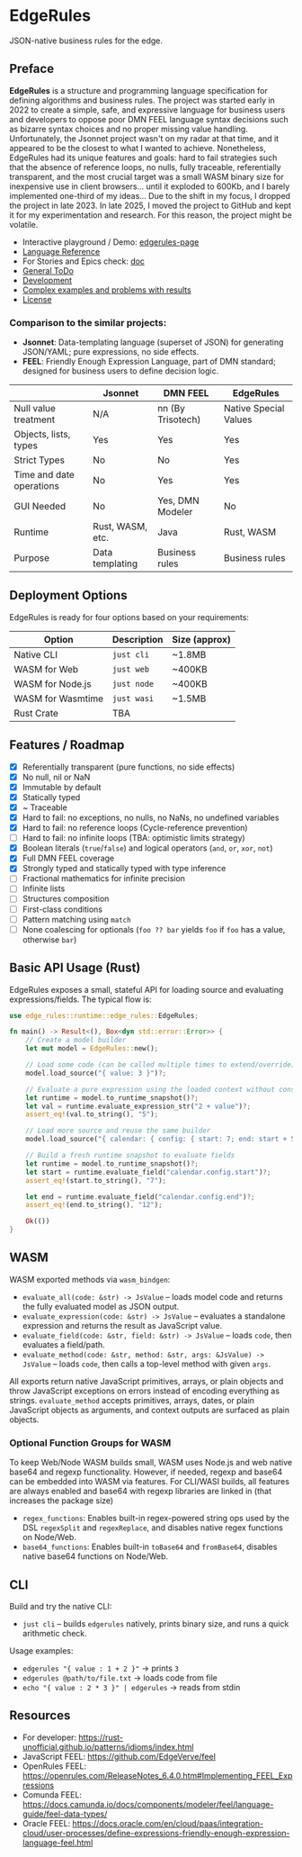 # EdgeRules

JSON-native business rules for the edge.

## Preface

**EdgeRules** is a structure and programming language specification for defining algorithms and business rules.
The project was started early in 2022 to create a simple, safe, and expressive language for business users and
developers
to oppose poor DMN FEEL language syntax decisions such as bizarre syntax choices and no proper missing value handling.
Unfortunately, the Jsonnet project wasn't on my radar at that time, and it
appeared to be the closest to what I wanted to achieve. Nonetheless, EdgeRules had its unique features and goals:
hard to fail strategies such that the absence of reference loops, no nulls, fully traceable, referentially transparent,
and the most crucial target was a small WASM binary size for inexpensive use in client browsers... until it exploded to
600Kb,
and I barely implemented one-third of my ideas... Due to the shift in my focus, I dropped the project in late 2023.
In late 2025, I moved the project to GitHub and kept it for my experimentation and research. For this reason, the
project might be volatile.

- Interactive playground / Demo: [edgerules-page](https://rimvydasb.github.io/edgerules-page/)
- [Language Reference](REFERENCE.md)
- For Stories and Epics check: [doc](doc)
- [General ToDo](TODO.md)
- [Development](AGENTS.md)
- [Complex examples and problems with results](tests/EXAMPLES-output.md)
- [License](LICENSE)

### Comparison to the similar projects:

- **Jsonnet**: Data-templating language (superset of JSON) for generating JSON/YAML; pure expressions, no side effects.
- **FEEL**: Friendly Enough Expression Language, part of DMN standard; designed for business users to define decision
  logic.

|                          | Jsonnet          | DMN FEEL          | EdgeRules             |
|--------------------------|------------------|-------------------|-----------------------|
| Null value treatment     | N/A              | nn (By Trisotech) | Native Special Values |
| Objects, lists, types    | Yes              | Yes               | Yes                   |
| Strict Types             | No               | No                | Yes                   |
| Time and date operations | No               | Yes               | Yes                   |
| GUI Needed               | No               | Yes, DMN Modeler  | No                    |
| Runtime                  | Rust, WASM, etc. | Java              | Rust, WASM            |
| Purpose                  | Data templating  | Business rules    | Business rules        |

## Deployment Options

EdgeRules is ready for four options based on your requirements:

| Option            | Description | Size (approx) |
|-------------------|-------------|---------------|
| Native CLI        | `just cli`  | ~1.8MB        |
| WASM for Web      | `just web`  | ~400KB        |
| WASM for Node.js  | `just node` | ~400KB        |
| WASM for Wasmtime | `just wasi` | ~1.5MB        |
| Rust Crate        | TBA         |               |

## Features / Roadmap

- [x] Referentially transparent (pure functions, no side effects)
- [x] No null, nil or NaN
- [x] Immutable by default
- [x] Statically typed
- [x] ~ Traceable
- [x] Hard to fail: no exceptions, no nulls, no NaNs, no undefined variables
- [x] Hard to fail: no reference loops (Cycle-reference prevention)
- [ ] Hard to fail: no infinite loops (TBA: optimistic limits strategy)
- [x] Boolean literals (`true`/`false`) and logical operators (`and`, `or`, `xor`, `not`)
- [x] Full DMN FEEL coverage
- [x] Strongly typed and statically typed with type inference
- [ ] Fractional mathematics for infinite precision
- [ ] Infinite lists
- [ ] Structures composition
- [ ] First-class conditions
- [ ] Pattern matching using `match`
- [ ] None coalescing for optionals (`foo ?? bar` yields `foo` if `foo` has a value, otherwise `bar`)

## Basic API Usage (Rust)

EdgeRules exposes a small, stateful API for loading source and evaluating expressions/fields. The typical flow is:

```rust
use edge_rules::runtime::edge_rules::EdgeRules;

fn main() -> Result<(), Box<dyn std::error::Error>> {
    // Create a model builder
    let mut model = EdgeRules::new();

    // Load some code (can be called multiple times to extend/override)
    model.load_source("{ value: 3 }")?;

    // Evaluate a pure expression using the loaded context without consuming the builder
    let runtime = model.to_runtime_snapshot()?;
    let val = runtime.evaluate_expression_str("2 + value")?;
    assert_eq!(val.to_string(), "5");

    // Load more source and reuse the same builder
    model.load_source("{ calendar: { config: { start: 7; end: start + 5 } } }")?;

    // Build a fresh runtime snapshot to evaluate fields
    let runtime = model.to_runtime_snapshot()?;
    let start = runtime.evaluate_field("calendar.config.start")?;
    assert_eq!(start.to_string(), "7");

    let end = runtime.evaluate_field("calendar.config.end")?;
    assert_eq!(end.to_string(), "12");

    Ok(())
}
```

## WASM

WASM exported methods via `wasm_bindgen`:

- `evaluate_all(code: &str) -> JsValue` – loads model code and returns the fully evaluated model as JSON output.
- `evaluate_expression(code: &str) -> JsValue` – evaluates a standalone expression and returns the result as JavaScript
  value.
- `evaluate_field(code: &str, field: &str) -> JsValue` – loads `code`, then evaluates a field/path.
- `evaluate_method(code: &str, method: &str, args: &JsValue) -> JsValue` – loads `code`, then calls a top-level method
  with given `args`.

All exports return native JavaScript primitives, arrays, or plain objects and throw JavaScript exceptions on errors
instead of encoding everything as strings. `evaluate_method` accepts primitives, arrays, dates, or plain JavaScript
objects
as arguments, and context outputs are surfaced as plain objects.

### Optional Function Groups for WASM

To keep Web/Node WASM builds small, WASM uses Node.js and web native base64 and regexp functionality.
However, if needed, regexp and base64 can be embedded into WASM via features.
For CLI/WASI builds, all features are always enabled and base64 with regexp libraries are linked in (that increases the
package size)

- `regex_functions`: Enables built-in regex-powered string ops used by the DSL `regexSplit` and `regexReplace`, and
  disables native regex functions on Node/Web.
- `base64_functions`: Enables built-in `toBase64` and `fromBase64`, disables native base64 functions on Node/Web.

## CLI

Build and try the native CLI:

- `just cli` – builds `edgerules` natively, prints binary size, and runs a quick arithmetic check.

Usage examples:

- `edgerules "{ value : 1 + 2 }"` → prints `3`
- `edgerules @path/to/file.txt` → loads code from file
- `echo "{ value : 2 * 3 }" | edgerules` → reads from stdin

## Resources

- For developer: https://rust-unofficial.github.io/patterns/idioms/index.html
- JavaScript FEEL: https://github.com/EdgeVerve/feel
- OpenRules FEEL: https://openrules.com/ReleaseNotes_6.4.0.htm#Implementing_FEEL_Expressions
- Comunda FEEL: https://docs.camunda.io/docs/components/modeler/feel/language-guide/feel-data-types/
- Oracle
  FEEL: https://docs.oracle.com/en/cloud/paas/integration-cloud/user-processes/define-expressions-friendly-enough-expression-language-feel.html
